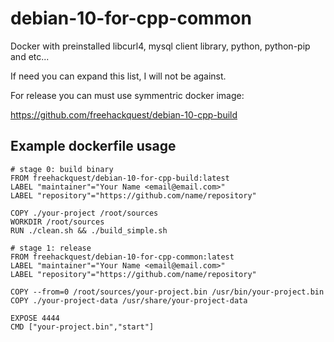 # debian-10-for-cpp-common

Docker with preinstalled libcurl4, mysql client library, python, python-pip and etc...

If need you can expand this list, I will not be against.

For release you can must use symmentric docker image:

https://github.com/freehackquest/debian-10-cpp-build

## Example dockerfile usage

```
# stage 0: build binary
FROM freehackquest/debian-10-for-cpp-build:latest
LABEL "maintainer"="Your Name <email@email.com>"
LABEL "repository"="https://github.com/name/repository"

COPY ./your-project /root/sources
WORKDIR /root/sources
RUN ./clean.sh && ./build_simple.sh

# stage 1: release
FROM freehackquest/debian-10-for-cpp-common:latest
LABEL "maintainer"="Your Name <email@email.com>"
LABEL "repository"="https://github.com/name/repository"

COPY --from=0 /root/sources/your-project.bin /usr/bin/your-project.bin
COPY ./your-project-data /usr/share/your-project-data

EXPOSE 4444
CMD ["your-project.bin","start"]

```